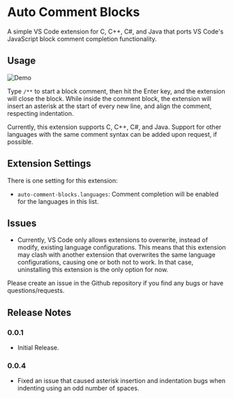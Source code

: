 # Auto Comment Blocks

A simple VS Code extension for C, C++, C#, and Java that ports VS Code's JavaScript block comment completion functionality.

## Usage
![Demo](https://raw.githubusercontent.com/kevinkyang/auto-comment-blocks/master/img/demo.gif)

Type `/**` to start a block comment, then hit the Enter key, and the extension will close the block. While inside the comment block, the extension will insert an asterisk at the start of every new line, and align the comment, respecting indentation.

Currently, this extension supports C, C++, C#, and Java. Support for other languages with the same comment syntax can be added upon request, if possible.

## Extension Settings

There is one setting for this extension:

* `auto-comment-blocks.languages`: Comment completion will be enabled for the languages in this list. 

## Issues

* Currently, VS Code only allows extensions to overwrite, instead of modify, existing language configurations. This means that this extension may clash with another extension that overwrites the same language configurations, causing one or both not to work. In that case, uninstalling this extension is the only option for now.

Please create an issue in the Github repository if you find any bugs or have questions/requests.

## Release Notes

### 0.0.1
- Initial Release.

### 0.0.4
- Fixed an issue that caused asterisk insertion and indentation bugs when indenting using an odd number of spaces.